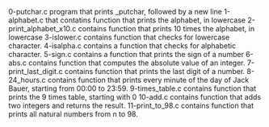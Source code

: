 0-putchar.c program that prints _putchar, followed by a new line
1-alphabet.c that contatins function that prints the alphabet, in lowercase
2-print_alphabet_x10.c contains function that prints 10 times the alphabet, in lowercase
3-islower.c contains function that checks for lowercase character.
4-isalpha.c contains a  function that checks for alphabetic character.
5-sign.c contains a function that prints the sign of a number
6-abs.c contains  function that computes the absolute value of an integer.
7-print_last_digit.c contains  function that prints the last digit of a number.
8-24_hours.c contains  function that prints every minute of the day of Jack Bauer, starting from 00:00 to 23:59.
9-times_table.c contains function that prints the 9 times table, starting with 0
10-add.c contains function that adds two integers and returns the result.
11-print_to_98.c contains function that prints all natural numbers from n to 98.
